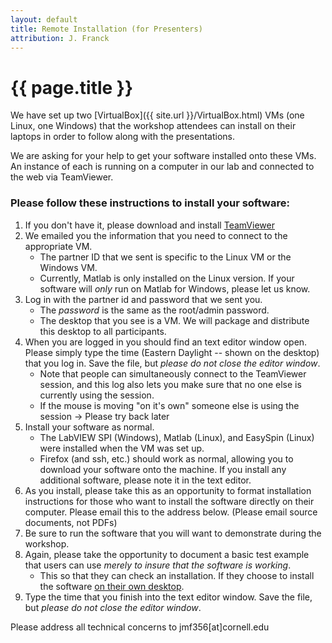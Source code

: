 ```yaml
---
layout: default
title: Remote Installation (for Presenters)
attribution: J. Franck
---
```

# {{ page.title }}

We have set up two [VirtualBox]({{ site.url }}/VirtualBox.html) VMs (one Linux, one Windows) that the workshop attendees can install on their laptops in order to follow along with the presentations.

We are asking for your help to get your software installed onto these VMs.  An instance of each is running on a computer in our lab and connected to the web via TeamViewer.

### Please follow these instructions to install your software:

1. If you don't have it, please download and install [TeamViewer](https://www.teamviewer.com/)
1. We emailed you the information that you need to connect to the appropriate VM.
    * The partner ID that we sent is specific to the Linux VM or the Windows VM.
    * Currently, Matlab is only installed on the Linux version.  If your software will *only* run on Matlab for Windows, please let us know.
1. Log in with the partner id and password that we sent you.
    * The *password* is the same as the root/admin password.
    * The desktop that you see is a VM.  We will package and distribute this desktop to all participants.
1. When you are logged in you should find an text editor window open.  Please simply type the time (Eastern Daylight -- shown on the desktop) that you log in.  Save the file, but *please do not close the editor window*.
    * Note that people can simultaneously connect to the TeamViewer session, and this log also lets you make sure that no one else is currently using the session.
    * If the mouse is moving "on it's own" someone else is using the session → Please try back later
1. Install your software as normal.
    * The LabVIEW SPI (Windows), Matlab (Linux), and EasySpin (Linux) were installed when the VM was set up.
    * Firefox (and ssh, etc.) should work as normal, allowing you to download your software onto the machine.  If you install any additional software, please note it in the text editor.
1. As you install, please take this as an opportunity to format installation instructions for those who want to install the software directly on their computer.  Please email this to the address below. (Please email source documents, not PDFs)
1. Be sure to run the software that you will want to demonstrate during the workshop.
1. Again, please take the opportunity to document a basic test example that users can use *merely to insure that the software is working*.
    * This so that they can check an installation.  If they choose to install the software [on their own desktop]({{site.baseurl}}/Software_Packages.html).
1. Type the time that you finish into the text editor window.  Save the file, but *please do not close the editor window*.

Please address all technical concerns to jmf356[at]cornell.edu

